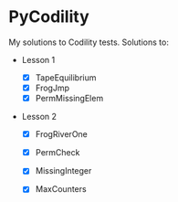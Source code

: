 # PyCodility
My solutions to Codility tests.
Solutions to:

* Lesson 1  

  - [x] TapeEquilibrium
  - [x] FrogJmp
  - [x] PermMissingElem

* Lesson 2  

  - [x] FrogRiverOne
  - [x] PermCheck
  - [x] MissingInteger
  - [x] MaxCounters

